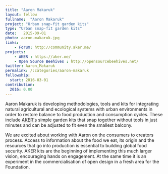 ```yaml
---
title: "Aaron Makaruk"
layout: fellow
fullname:  "Aaron Makaruk"
project: "Urban snap-fit garden kits"
type: "Urban snap-fit garden kits"
date:   2015-09-01
photo: aaron-makaruk.jpg
links:
    - Forum: http://community.aker.me/
projects:
    - AKER : https://aker.me/
    - Open Source Beehives : http://opensourcebeehives.net/
twitter: Aaron_Makaruk
permalink: /:categories/aaron-makaruk
fellowship:
  start: 2016-03-01
contribution:
  2016: 0.00
---
```


Aaron Makaruk is developing methodologies, tools and kits for integrating natural agricultural and ecological systems with urban environments in order to restore balance to food production and consumption cycles. These include [AKER's](http://docs.aker.me/) simple garden kits that snap together without tools in just minutes and can be adjusted to fit even the smallest balcony.

We are excited about working with Aaron on the consumers to creators process. Access to information about the food we eat, its origin and the resources that go into production is essential to building global food security. AKER kits are the beginning of implementing this much larger vision, encouraging hands on engagement. At the same time it is an experiment in the commercialisation of open design in a fresh area for the Foundation.
